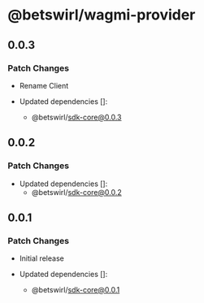 # @betswirl/wagmi-provider

## 0.0.3

### Patch Changes

- Rename Client

- Updated dependencies []:
  - @betswirl/sdk-core@0.0.3

## 0.0.2

### Patch Changes

- Updated dependencies []:
  - @betswirl/sdk-core@0.0.2

## 0.0.1

### Patch Changes

- Initial release

- Updated dependencies []:
  - @betswirl/sdk-core@0.0.1
